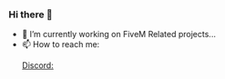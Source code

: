 ### Hi there 👋

- 🔭 I’m currently working on FiveM Related projects...
- 📫 How to reach me: <a href="https://discord.com/users/371109695835996173"><p> Discord:</p></a>
<!--
**Claudioox/Claudioox** is a ✨ _special_ ✨ repository because its `README.md` (this file) appears on your GitHub profile.

Here are some ideas to get you started:

- 🔭 I’m currently working on FiveM Related projects....
- 🌱 I’m currently learning ...
- 👯 I’m looking to collaborate on ...
- 🤔 I’m looking for help with ...
- 💬 Ask me about ...
- 📫 How to reach me: ...
- 😄 Pronouns: ...
- ⚡ Fun fact: ...
-->
